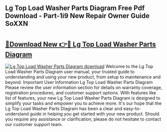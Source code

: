 ## Lg Top Load Washer Parts Diagram Free Pdf Download - Part-1i9 New Repair Owner Guide SoXXN

# <h2><a href="http://dfk27nz.blite.top/?on=Lg+Top+Load+Washer+Parts+Diagram">🔗Download New 👉🔴 Lg Top Load Washer Parts Diagram</a></h2>

[![Lg Top Load Washer Parts Diagram download](https://i.imgur.com/lujVjoI.png)](http://dfk27nz.blite.top/?on=Lg+Top+Load+Washer+Parts+Diagram)
Welcome to the Lg Top Load Washer Parts Diagram user manual, your trusted guide to understanding and using your new product, from setup to maintenance and beyond. Important User Information Lg Top Load Washer Parts Diagram Please review the user information section for details on warranty coverage, registration procedures, and customer support options. With features like list of features, your new Lg Top Load Washer Parts Diagram is designed to simplify your tasks and empower you to achieve more. It's our hope that the Lg Top Load Washer Parts Diagram has been a clear and easy-to-understand guide in helping you get started with your new product. Should you require any assistance or clarification, please do not hesitate to contact our customer support team.

